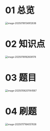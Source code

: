 # 01 总览

<img src="https://cvp.oss-cn-shanghai.aliyuncs.com/202501181349881.png" alt="image-20250118134912836" style="zoom:50%;" />



# 02 知识点

<img src="https://cvp.oss-cn-shanghai.aliyuncs.com/202501181626953.png" alt="image-20250118162608178" style="zoom:50%;" />



# 03 题目

<img src="https://cvp.oss-cn-shanghai.aliyuncs.com/202501062011618.png" alt="image-20250106201144567" style="zoom:50%;" />



# 04 刷题

<img src="https://cvp.oss-cn-shanghai.aliyuncs.com/202501171640742.png" alt="image-20250117164057638" style="zoom:50%;" />

